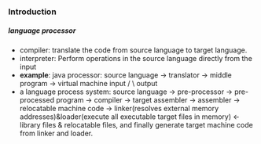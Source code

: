### Introduction

##### language processor

- compiler: translate the code from source language to target language.
- interpreter: Perform operations in the source language directly from the input
- **example**: java processor:
  source language -> translator -> middle program -> virtual machine
                                                                                  input /                              \ output
- a language process system:
  source language -> pre-processor -> pre-processed program  -> compiler -> target assembler -> assembler -> relocatable machine code -> linker(resolves external memory addresses)&loader(execute all executable target files in memory) <- library files & relocatable files,     and finally generate target machine code from linker and loader.